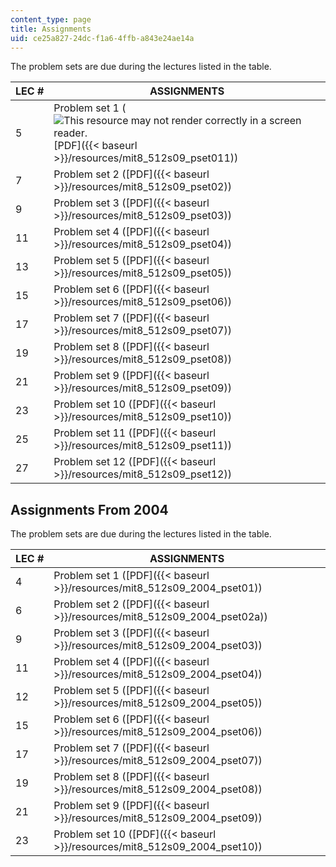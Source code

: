 ```yaml
---
content_type: page
title: Assignments
uid: ce25a827-24dc-f1a6-4ffb-a843e24ae14a
---
```


The problem sets are due during the lectures listed in the table.

| LEC # | ASSIGNMENTS |
| --- | --- |
| 5 | Problem set 1 (![This resource may not render correctly in a screen reader.](/images/inacessible.gif)[PDF]({{< baseurl >}}/resources/mit8_512s09_pset011)) |
| 7 | Problem set 2 ([PDF]({{< baseurl >}}/resources/mit8_512s09_pset02)) |
| 9 | Problem set 3 ([PDF]({{< baseurl >}}/resources/mit8_512s09_pset03)) |
| 11 | Problem set 4 ([PDF]({{< baseurl >}}/resources/mit8_512s09_pset04)) |
| 13 | Problem set 5 ([PDF]({{< baseurl >}}/resources/mit8_512s09_pset05)) |
| 15 | Problem set 6 ([PDF]({{< baseurl >}}/resources/mit8_512s09_pset06)) |
| 17 | Problem set 7 ([PDF]({{< baseurl >}}/resources/mit8_512s09_pset07)) |
| 19 | Problem set 8 ([PDF]({{< baseurl >}}/resources/mit8_512s09_pset08)) |
| 21 | Problem set 9 ([PDF]({{< baseurl >}}/resources/mit8_512s09_pset09)) |
| 23 | Problem set 10 ([PDF]({{< baseurl >}}/resources/mit8_512s09_pset10)) |
| 25 | Problem set 11 ([PDF]({{< baseurl >}}/resources/mit8_512s09_pset11)) |
| 27 | Problem set 12 ([PDF]({{< baseurl >}}/resources/mit8_512s09_pset12)) 

Assignments From 2004
---------------------

The problem sets are due during the lectures listed in the table.

| LEC # | ASSIGNMENTS |
| --- | --- |
| 4 | Problem set 1 ([PDF]({{< baseurl >}}/resources/mit8_512s09_2004_pset01)) |
| 6 | Problem set 2 ([PDF]({{< baseurl >}}/resources/mit8_512s09_2004_pset02a)) |
| 9 | Problem set 3 ([PDF]({{< baseurl >}}/resources/mit8_512s09_2004_pset03)) |
| 11 | Problem set 4 ([PDF]({{< baseurl >}}/resources/mit8_512s09_2004_pset04)) |
| 12 | Problem set 5 ([PDF]({{< baseurl >}}/resources/mit8_512s09_2004_pset05)) |
| 15 | Problem set 6 ([PDF]({{< baseurl >}}/resources/mit8_512s09_2004_pset06)) |
| 17 | Problem set 7 ([PDF]({{< baseurl >}}/resources/mit8_512s09_2004_pset07)) |
| 19 | Problem set 8 ([PDF]({{< baseurl >}}/resources/mit8_512s09_2004_pset08)) |
| 21 | Problem set 9 ([PDF]({{< baseurl >}}/resources/mit8_512s09_2004_pset09)) |
| 23 | Problem set 10 ([PDF]({{< baseurl >}}/resources/mit8_512s09_2004_pset10))